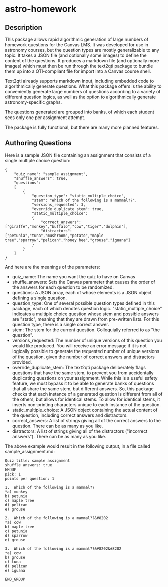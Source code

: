 # astro-homework

## Description

This package allows rapid algorithmic generation of large numbers of homework questions for the Canvas LMS. It was developed for use in astronomy courses, but the question types are mostly generalizable to any topic. It takes a JSON file (and optionally some images) to define the content of the questions. It produces a markdown file (and optionally more images) which must then be run through the text2qti package to bundle them up into a QTI-compliant file for import into a Canvas course shell.

Text2qti already supports markdown input, including embedded code to algorithmically generate questions. What this package offers is the ability to conveniently generate large numbers of questions according to a variety of different question logics, as well as the option to algorithmically generate astronomy-specific graphs.

The questions generated are grouped into banks, of which each student sees only one per assignment attempt.

The package is fully functional, but there are many more planned features.

## Authoring Questions

Here is a sample JSON file containing an assignment that consists of a single multiple choice question:

```
{
    "quiz_name": "sample assignment",
    "shuffle_answers": true,
    "questions": 
    [
        {
            "question_type": "static_multiple_choice",
            "stem": "Which of the following is a mammal??",
            "versions_requested": 3,
            "override_duplicate_stem": true,
            "static_multiple_choice":
            {
                "correct_answers": ["giraffe","monkey","buffalo","cow","tiger","dolphin"],
                "distractors": ["petunia","tuna","mushroom","potato","maple tree","sparrow","pelican","honey bee","grouse","iguana"]
            }
        }
    ]
}
```

And here are the meanings of the parameters: 

* quiz_name: The name you want the quiz to have on Canvas
* shuffle_answers: Sets the Canvas parameter that causes the order of the answers for each question to be randomized.
* questions: A JSON array, each of whose elements is a JSON object defining a single question.
* question_type: One of several possible question types defined in this package, each of which denotes question logic. "static_multiple_choice" indicates a multiple choice question whose stem and possible answers are "static", meaning that they are drawn from pre-written lists. For this question type, there is a single correct answer.
* stem: The stem for the current question. Colloquially referred to as "the question".
* versions_requested: The number of unique versions of this question you would like produced. You will receive an error message if it is not logically possible to generate the requested number of unique versions of the question, given the number of correct answers and distractors provided.
* override_duplicate_stem: The text2qti package deliberately flags questions that have the same stem, to prevent you from accidentally duplicating questions on your assignment. While this is a useful safety feature, we must bypass it to be able to generate banks of questions that all share the same stem, but different answers. So, this package checks that each instance of a generated question is different from all of the others, but allows for identical stems. To allow for identical stems, it inserts non-printing characters unique to each instance of the question.
* static_multiple_choice: A JSON object containing the actual content of the question, including correct answers and distractors.
* correct_answers: A list of strings giving all of the correct answers to the question. There can be as many as you like.
* distractors: A list of strings giving all of the distractors ("incorrect answers"). There can be as many as you like.

The above example would result in the following output, in a file called sample_assignment.md:

```
Quiz title: sample assignment
shuffle answers: true
GROUP
pick: 1
points per question: 1

1.  Which of the following is a mammal??
*a) monkey
b) petunia
c) maple tree
d) pelican
e) grouse

2.  Which of the following is a mammal??&#8202
*a) cow
b) maple tree
c) petunia
d) sparrow
e) grouse

3.  Which of the following is a mammal??&#8202&#8202
*a) cow
b) grouse
c) tuna
d) pelican
e) iguana

END_GROUP
```